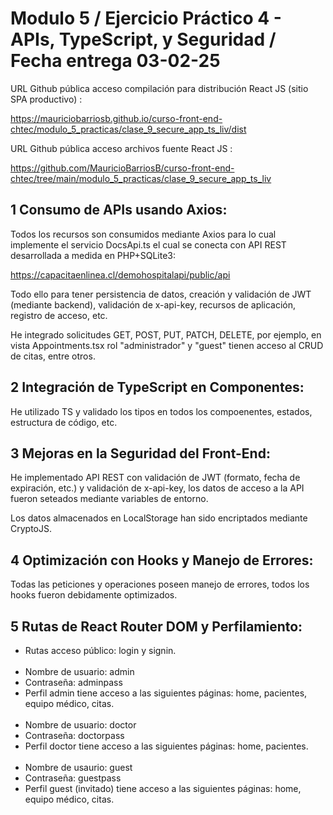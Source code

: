 # Modulo 5 / Ejercicio Práctico 4 - APIs, TypeScript, y Seguridad / Fecha entrega 03-02-25

URL Github pública acceso compilación para distribución React JS (sitio SPA productivo) :

https://mauriciobarriosb.github.io/curso-front-end-chtec/modulo_5_practicas/clase_9_secure_app_ts_liv/dist

URL Github pública acceso archivos fuente React JS :

https://github.com/MauricioBarriosB/curso-front-end-chtec/tree/main/modulo_5_practicas/clase_9_secure_app_ts_liv


## 1 Consumo de APIs usando Axios:

Todos los recursos son consumidos mediante Axios para lo cual implemente el servicio DocsApi.ts el cual se conecta con API REST desarrollada a medida en PHP+SQLite3:

https://capacitaenlinea.cl/demohospitalapi/public/api

Todo ello para tener persistencia de datos, creación y validación de JWT (mediante backend), validación de x-api-key, recursos de aplicación, registro de acceso, etc.

He integrado solicitudes GET, POST, PUT, PATCH, DELETE, por ejemplo, en vista Appointments.tsx rol "administrador" y "guest" tienen acceso al CRUD de citas, entre otros.

## 2 Integración de TypeScript en Componentes:

He utilizado TS y validado los tipos en todos los compoenentes, estados, estructura de código, etc.

## 3 Mejoras en la Seguridad del Front-End:

He implementado API REST con validación de JWT (formato, fecha de expiración, etc.) y validación de x-api-key, los datos de acceso a la API fueron seteados mediante variables de entorno.

Los datos almacenados en LocalStorage han sido encriptados mediante CryptoJS.

## 4 Optimización con Hooks y Manejo de Errores:

Todas las peticiones y operaciones poseen manejo de errores, todos los hooks fueron debidamente optimizados.

## 5 Rutas de React Router DOM y Perfilamiento:

* Rutas acceso público: login y signin.<br/><br/>
* Nombre de usuario: admin
* Contraseña: adminpass
* Perfil admin tiene acceso a las siguientes páginas: home, pacientes, equipo médico, citas.<br/><br/>
* Nombre de usuario: doctor
* Contraseña: doctorpass
* Perfil doctor tiene acceso a las siguientes páginas: home, pacientes.<br/><br/>
* Nombre de usaurio: guest 
* Contraseña: guestpass
* Perfil guest (invitado) tiene acceso a las siguientes páginas:  home, equipo médico, citas.